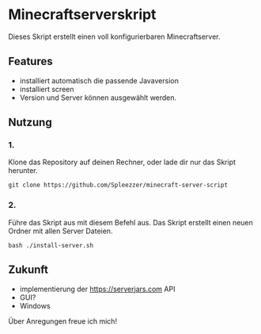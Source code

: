 # Minecraftserverskript
Dieses Skript erstellt einen voll konfigurierbaren Minecraftserver.

## Features
- installiert automatisch die passende Javaversion
- installiert screen
- Version und Server können ausgewählt werden.

## Nutzung

### 1.
Klone das Repository auf deinen Rechner, oder lade dir nur das Skript herunter.
```
git clone https://github.com/Spleezzer/minecraft-server-script
``` 
### 2.
Führe das Skript aus mit diesem Befehl aus. Das Skript erstellt einen neuen Ordner mit allen Server Dateien.
```
bash ./install-server.sh
```

## Zukunft
- implementierung der https://serverjars.com API
- GUI?
- Windows

Über Anregungen freue ich mich!
